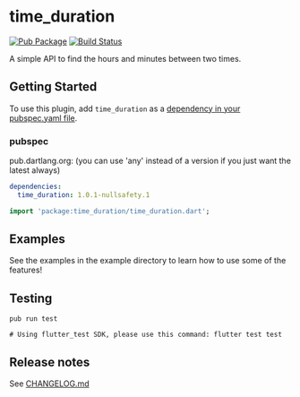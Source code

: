 # time_duration

[![Pub Package](https://img.shields.io/pub/v/time_duration.svg)](https://pub.dartlang.org/packages/time_duration)
[![Build Status](https://travis-ci.org/yinkokpheng/time_duration.svg?branch=master)](https://travis-ci.org/yinkokpheng/time_duration)

A simple API to find the hours and minutes between two times.

## Getting Started

To use this plugin, add `time_duration` as a [dependency in your pubspec.yaml file](https://flutter.io/platform-plugins/).

### pubspec

pub.dartlang.org: (you can use 'any' instead of a version if you just want the latest always)

```yaml
dependencies:
  time_duration: 1.0.1-nullsafety.1
```

```dart
import 'package:time_duration/time_duration.dart';
```

## Examples

See the examples in the example directory to learn how to use some of the features!

## Testing

```shell script
pub run test

# Using flutter_test SDK, please use this command: flutter test test
```

## Release notes

See [CHANGELOG.md](CHANGELOG.md)

